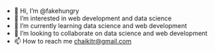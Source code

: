 - 👋 Hi, I’m @fakehungry
- 👀 I’m interested in web development and data science
- 🌱 I’m currently learning data science and web development
- 💞️ I’m looking to collaborate on data science and web development
- 📫 How to reach me chaikitr@gmail.com

<!---
fakehungry/fakehungry is a ✨ special ✨ repository because its `README.md` (this file) appears on your GitHub profile.
You can click the Preview link to take a look at your changes.
--->

